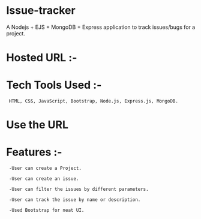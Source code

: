 # Issue-tracker 
   
   A Nodejs + EJS + MongoDB + Express application to track issues/bugs for a project.
   
# Hosted URL :- 
 
   


# Tech Tools Used :- 
    
     HTML, CSS, JavaScript, Bootstrap, Node.js, Express.js, MongoDB.
     

     
# Use the URL 

    
   
   
# Features :- 

     
     -User can create a Project.

     -User can create an issue.

     -User can filter the issues by different parameters.

     -User can track the issue by name or description.

     -Used Bootstrap for neat UI.
